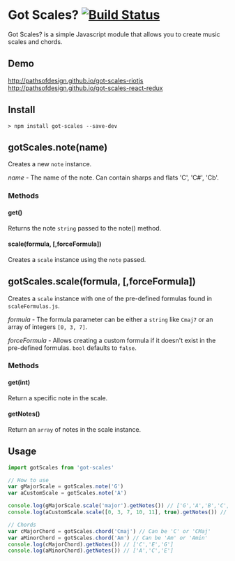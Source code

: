 # Got Scales? [![Build Status][ci-img]][ci]

[ci-img]: https://travis-ci.org/Pathsofdesign/got-scales.svg
[ci]: https://travis-ci.org/pathsofdesign/got-scales

Got Scales? is a simple Javascript module that allows you to create music scales and chords.
## Demo
http://pathsofdesign.github.io/got-scales-riotjs
http://pathsofdesign.github.io/got-scales-react-redux

## Install
`> npm install got-scales --save-dev`

## gotScales.note(name)
Creates a new `note` instance.

*name* - The name of the note. Can contain sharps and flats 'C', 'C#', 'Cb'.

### Methods

#### get()
Returns the note `string` passed to the note() method.

#### scale(formula, [,forceFormula])
Creates a `scale` instance using the `note` passed.


## gotScales.scale(formula, [,forceFormula])
Creates a `scale` instance with one of the pre-defined formulas found in `scaleFormulas.js`.

*formula* - The formula parameter can be either a `string` like `Cmaj7` or an array of integers `[0, 3, 7]`.

*forceFormula* - Allows creating a custom formula if it doesn't exist in the pre-defined formulas. `bool` defaults to `false`.

### Methods

#### get(int)
Return a specific note in the scale.

#### getNotes()
Return an `array` of notes in the scale instance.

## Usage
```javascript
import gotScales from 'got-scales'

// How to use
var gMajorScale = gotScales.note('G')
var aCustomScale = gotScales.note('A')

console.log(gMajorScale.scale('major').getNotes()) // ['G','A','B','C','D','E','F# / Gb','G']
console.log(aCustomScale.scale([0, 3, 7, 10, 11], true).getNotes()) // [ 'A', 'C', 'E', 'G', 'G# / Ab' ]

// Chords
var cMajorChord = gotScales.chord('Cmaj') // Can be 'C' or 'CMaj'
var aMinorChord = gotScales.chord('Am') // Can be 'Am' or 'Amin'
console.log(cMajorChord).getNotes()) // ['C','E','G']
console.log(aMinorChord).getNotes()) // ['A','C','E']
```
